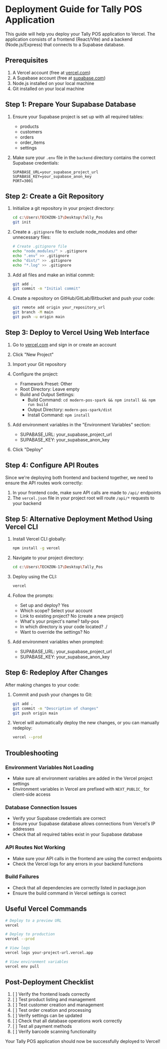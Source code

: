 # Deployment Guide for Tally POS Application

This guide will help you deploy your Tally POS application to Vercel. The application consists of a frontend (React/Vite) and a backend (Node.js/Express) that connects to a Supabase database.

## Prerequisites

1. A Vercel account (free at [vercel.com](https://vercel.com))
2. A Supabase account (free at [supabase.com](https://supabase.com))
3. Node.js installed on your local machine
4. Git installed on your local machine

## Step 1: Prepare Your Supabase Database

1. Ensure your Supabase project is set up with all required tables:
   - products
   - customers
   - orders
   - order_items
   - settings

2. Make sure your `.env` file in the `backend` directory contains the correct Supabase credentials:
   ```
   SUPABASE_URL=your_supabase_project_url
   SUPABASE_KEY=your_supabase_anon_key
   PORT=3001
   ```

## Step 2: Create a Git Repository

1. Initialize a git repository in your project directory:
   ```bash
   cd c:\Users\TECHZON-17\Desktop\Tally_Pos
   git init
   ```

2. Create a `.gitignore` file to exclude node_modules and other unnecessary files:
   ```bash
   # Create .gitignore file
   echo "node_modules/" > .gitignore
   echo ".env" >> .gitignore
   echo "dist/" >> .gitignore
   echo "*.log" >> .gitignore
   ```

3. Add all files and make an initial commit:
   ```bash
   git add .
   git commit -m "Initial commit"
   ```

4. Create a repository on GitHub/GitLab/Bitbucket and push your code:
   ```bash
   git remote add origin your_repository_url
   git branch -M main
   git push -u origin main
   ```

## Step 3: Deploy to Vercel Using Web Interface

1. Go to [vercel.com](https://vercel.com) and sign in or create an account
2. Click "New Project"
3. Import your Git repository
4. Configure the project:
   - Framework Preset: Other
   - Root Directory: Leave empty
   - Build and Output Settings:
     - Build Command: `cd modern-pos-spark && npm install && npm run build`
     - Output Directory: `modern-pos-spark/dist`
     - Install Command: `npm install`

5. Add environment variables in the "Environment Variables" section:
   - SUPABASE_URL: your_supabase_project_url
   - SUPABASE_KEY: your_supabase_anon_key

6. Click "Deploy"

## Step 4: Configure API Routes

Since we're deploying both frontend and backend together, we need to ensure the API routes work correctly:

1. In your frontend code, make sure API calls are made to `/api/` endpoints
2. The `vercel.json` file in your project root will route `/api/*` requests to your backend

## Step 5: Alternative Deployment Method Using Vercel CLI

1. Install Vercel CLI globally:
   ```bash
   npm install -g vercel
   ```

2. Navigate to your project directory:
   ```bash
   cd c:\Users\TECHZON-17\Desktop\Tally_Pos
   ```

3. Deploy using the CLI:
   ```bash
   vercel
   ```

4. Follow the prompts:
   - Set up and deploy? Yes
   - Which scope? Select your account
   - Link to existing project? No (create a new project)
   - What's your project's name? tally-pos
   - In which directory is your code located? ./
   - Want to override the settings? No

5. Add environment variables when prompted:
   - SUPABASE_URL: your_supabase_project_url
   - SUPABASE_KEY: your_supabase_anon_key

## Step 6: Redeploy After Changes

After making changes to your code:

1. Commit and push your changes to Git:
   ```bash
   git add .
   git commit -m "Description of changes"
   git push origin main
   ```

2. Vercel will automatically deploy the new changes, or you can manually redeploy:
   ```bash
   vercel --prod
   ```

## Troubleshooting

### Environment Variables Not Loading
- Make sure all environment variables are added in the Vercel project settings
- Environment variables in Vercel are prefixed with `NEXT_PUBLIC_` for client-side access

### Database Connection Issues
- Verify your Supabase credentials are correct
- Ensure your Supabase database allows connections from Vercel's IP addresses
- Check that all required tables exist in your Supabase database

### API Routes Not Working
- Make sure your API calls in the frontend are using the correct endpoints
- Check the Vercel logs for any errors in your backend functions

### Build Failures
- Check that all dependencies are correctly listed in package.json
- Ensure the build command in Vercel settings is correct

## Useful Vercel Commands

```bash
# Deploy to a preview URL
vercel

# Deploy to production
vercel --prod

# View logs
vercel logs your-project-url.vercel.app

# View environment variables
vercel env pull
```

## Post-Deployment Checklist

1. [ ] Verify the frontend loads correctly
2. [ ] Test product listing and management
3. [ ] Test customer creation and management
4. [ ] Test order creation and processing
5. [ ] Verify settings can be updated
6. [ ] Check that all database operations work correctly
7. [ ] Test all payment methods
8. [ ] Verify barcode scanning functionality

Your Tally POS application should now be successfully deployed to Vercel!